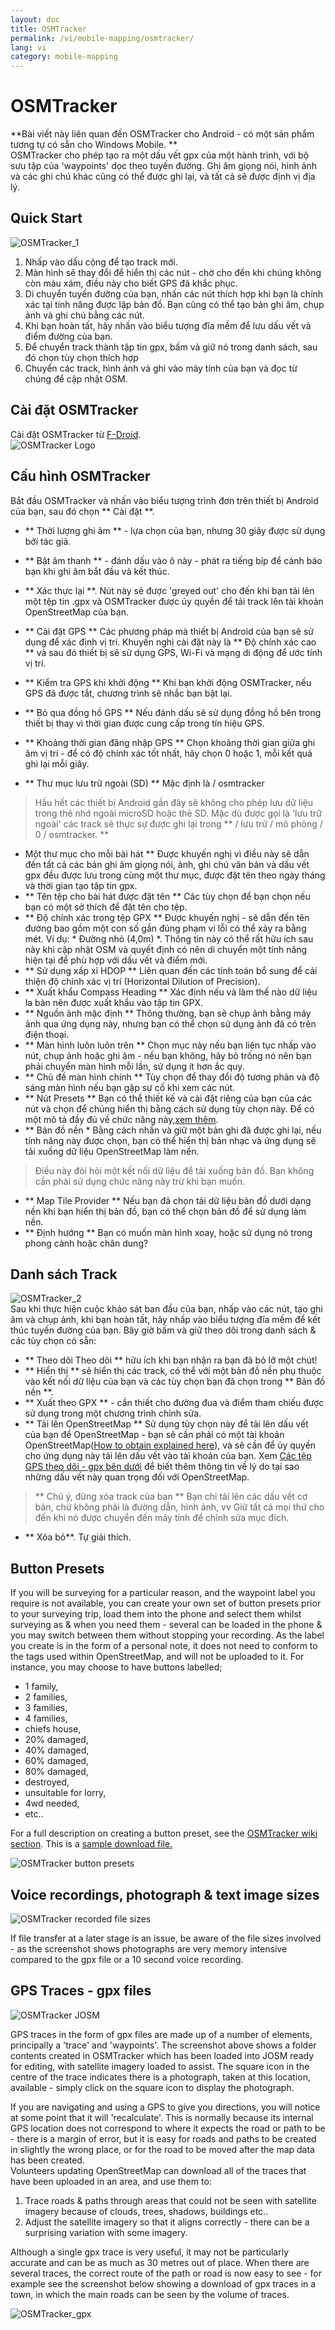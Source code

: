 ```yaml
---
layout: doc
title: OSMTracker
permalink: /vi/mobile-mapping/osmtracker/
lang: vi
category: mobile-mapping
---
```


OSMTracker
==============

  
**Bài viết này liên quan đến OSMTracker cho Android - có một sản phẩm tương tự có sẵn cho Windows Mobile. **  
OSMTracker cho phép tạo ra một dấu vết gpx của một hành trình, với bộ sưu tập của 'waypoints' dọc theo tuyến đường. Ghi âm giọng nói, hình ảnh và các ghi chú khác cũng có thể được ghi lại, và tất cả sẽ được định vị địa lý.

Quick Start
-----------

![OSMTracker_1][]  

1.  Nhấp vào dấu cộng để tạo track mới.  
2.  Màn hình sẽ thay đổi để hiển thị các nút - chờ cho đến khi chúng không còn màu xám, điều này cho biết GPS đã khắc phục.  
3.  Di chuyển tuyến đường của bạn, nhấn các nút thích hợp khi bạn là chính xác tại tính năng được lập bản đồ. Bạn cũng có thể tạo bản ghi âm, chụp ảnh và ghi chú bằng các nút.  
4.  Khi bạn hoàn tất, hãy nhấn vào biểu tượng đĩa mềm để lưu dấu vết và điểm đường của bạn.  
5.  Để chuyển track thành tập tin gpx, bấm và giữ nó trong danh sách, sau đó chọn tùy chọn thích hợp  
6.  Chuyển các track, hình ảnh và ghi vào máy tính của bạn và đọc từ chúng để cập nhật OSM.  


Cài đặt OSMTracker
-------------------------

Cài đặt OSMTracker từ  [F-Droid](https://f-droid.org/en/packages/net.osmtracker/).  
![OSMTracker Logo][]  


Cấu hình OSMTracker
------------------------

Bắt đầu OSMTracker và nhấn vào biểu tượng trình đơn trên thiết bị Android của bạn, sau đó chọn ** Cài đặt **.  

-  ** Thời lượng ghi âm ** - lựa chọn của bạn, nhưng 30 giây được sử dụng bởi tác giả.  
-  ** Bật âm thanh ** - đánh dấu vào ô này - phát ra tiếng bíp để cảnh báo bạn khi ghi âm bắt đầu và kết thúc.  
-  ** Xác thực lại **. Nút này sẽ được 'greyed out' cho đến khi bạn tải lên một tệp tin .gpx và OSMTracker được ủy quyền để tải track lên tài khoản OpenStreetMap của bạn.  
-  ** Cài đặt GPS ** Các phương pháp mà thiết bị Android của bạn sẽ sử dụng để xác định vị trí. Khuyến nghị cài đặt này là ** Độ chính xác cao ** và sau đó thiết bị sẽ sử dụng GPS, Wi-Fi và mạng di động để ước tính vị trí.  
-  ** Kiểm tra GPS khi khởi động ** Khi bạn khởi động OSMTracker, nếu GPS đã được tắt, chương trình sẽ nhắc bạn bật lại.
-  ** Bỏ qua đồng hồ GPS ** Nếu đánh dấu sẽ sử dụng đồng hồ bên trong thiết bị thay vì thời gian được cung cấp trong tín hiệu GPS.  
-  ** Khoảng thời gian đăng nhập GPS ** Chọn khoảng thời gian giữa ghi âm vị trí - để có độ chính xác tốt nhất, hãy chọn 0 hoặc 1, mỗi kết quả ghi lại mỗi giây.  


-  ** Thư mục lưu trữ ngoài (SD) ** Mặc định là / osmtracker  

> Hầu hết các thiết bị Android gần đây sẽ không cho phép lưu dữ liệu trong thẻ nhớ ngoài microSD hoặc thẻ SD. Mặc dù được gọi là 'lưu trữ ngoài' các track sẽ thực sự được ghi lại trong ** / lưu trữ / mô phỏng / 0 / osmtracker. **  

-   Một thư mục cho mỗi bài hát ** Được khuyến nghị vì điều này sẽ dẫn đến tất cả các bản ghi âm giọng nói, ảnh, ghi chú văn bản và dấu vết gpx đều được lưu trong cùng một thư mục, được đặt tên theo ngày tháng và thời gian tạo tập tin gpx.  
-  ** Tên tệp cho bài hát được đặt tên ** Các tùy chọn để bạn chọn nếu bạn có một sở thích để đặt tên cho tệp.  
-  ** Độ chính xác trong tệp GPX ** Được khuyến nghị - sẽ dẫn đến tên đường bao gồm một con số gần đúng phạm vi lỗi có thể xảy ra bằng mét. Ví dụ: * Đường nhỏ (4,0m) *. Thông tin này có thể rất hữu ích sau này khi cập nhật OSM và quyết định có nên di chuyển một tính năng hiện tại để phù hợp với dấu vết và điểm mới.  
-  ** Sử dụng xấp xỉ HDOP ** Liên quan đến các tính toán bổ sung để cải thiện độ chính xác vị trí (Horizontal Dilution of Precision).  
-  ** Xuất khẩu Compass Heading ** Xác định nếu và làm thế nào dữ liệu la bàn nên được xuất khẩu vào tập tin GPX.  
-  ** Nguồn ảnh mặc định ** Thông thường, bạn sẽ chụp ảnh bằng máy ảnh qua ứng dụng này, nhưng bạn có thể chọn sử dụng ảnh đã có trên điện thoại.  
-  ** Màn hình luôn luôn trên ** Chọn mục này nếu bạn liên tục nhấp vào nút, chụp ảnh hoặc ghi âm - nếu bạn không, hãy bỏ trống nó nên bạn phải chuyển màn hình mỗi lần, sử dụng ít hơn ắc quy.  
-  ** Chủ đề màn hình chính ** Tùy chọn để thay đổi độ tương phản và độ sáng màn hình nếu bạn gặp sự cố khi xem các nút.  
-  ** Nút Presets ** Bạn có thể thiết kế và cài đặt riêng của bạn của các nút và chọn để chúng hiển thị bằng cách sử dụng tùy chọn này. Để có một mô tả đầy đủ về chức năng này,[xem thêm](/vu/mobile-mapping/osmtracker/#button-presets).   
-  ** Bản đồ nền * Bằng cách nhấn và giữ một bản ghi đã được ghi lại, nếu tính năng này được chọn, bạn có thể hiển thị bản nhạc và ứng dụng sẽ tải xuống dữ liệu OpenStreetMap làm nền.  

> Điều này đòi hỏi một kết nối dữ liệu để tải xuống bản đồ. Bạn không cần phải sử dụng chức năng này trừ khi bạn muốn.  

-  ** Map Tile Provider ** Nếu bạn đã chọn tải dữ liệu bản đồ dưới dạng nền khi bạn hiển thị bản đồ, bạn có thể chọn bản đồ để sử dụng làm nền.  
-  ** Định hướng ** Bạn có muốn màn hình xoay, hoặc sử dụng nó trong phong cảnh hoặc chân dung?  

Danh sách Track
--------------

![OSMTracker_2][]  
Sau khi thực hiện cuộc khảo sát ban đầu của bạn, nhấp vào các nút, tạo ghi âm và chụp ảnh, khi bạn hoàn tất, hãy nhấp vào biểu tượng đĩa mềm để kết thúc tuyến đường của bạn. Bây giờ bấm và giữ theo dõi trong danh sách & các tùy chọn có sẵn:  

-  ** Theo dõi Theo dõi ** hữu ích khi bạn nhận ra bạn đã bỏ lỡ một chút!  
-  ** Hiển thị ** sẽ hiển thị các track, có thể với một bản đồ nền phụ thuộc vào kết nối dữ liệu của bạn và các tùy chọn bạn đã chọn trong ** Bản đồ nền **.  
-  ** Xuất theo GPX ** - cần thiết cho đường đua và điểm tham chiếu được sử dụng trong một chương trình chỉnh sửa.  
-  ** Tải lên OpenStreetMap ** Sử dụng tùy chọn này để tải lên dấu vết của bạn để OpenStreetMap - bạn sẽ cần phải có một tài khoản OpenStreetMap([How to obtain explained here](/vi/beginner/start-osm/)), và sẽ cần để ủy quyền cho ứng dụng này tải lên dấu vết vào tài khoản của bạn. Xem [Các tệp GPS theo dõi - gpx bên dưới](/vi/mobile-mapping/osmtracker/#gps-traces--gpx-files) để biết thêm thông tin về lý do tại sao những dấu vết này quan trọng đối với OpenStreetMap.  

> ** Chú ý, đừng xóa track của bạn ** Bạn chỉ tải lên các dấu vết cơ bản, chứ không phải là đường dẫn, hình ảnh, vv Giữ tất cả mọi thứ cho đến khi nó được chuyển đến máy tính để chỉnh sửa mục đích.  

- ** Xóa bỏ**. Tự giải thích.  


Button Presets
--------------

If you will be surveying for a particular reason, and the waypoint label you require is not available, you can create your own set of button presets prior to your surveying trip, load them into the phone and select them whilst surveying as & when you need them - several can be loaded in the phone & you may switch between them without stopping your recording. As the label you create is in the form of a personal note, it does not need to conform to the tags used within OpenStreetMap, and will not be uploaded to it. For instance, you may choose to have buttons labelled;  

- 1 family,  
- 2 families,  
- 3 families,  
- 4 families,  
- chiefs house,  
- 20% damaged,  
- 40% damaged,  
- 60% damaged,  
- 80% damaged,  
- destroyed,  
- unsuitable for lorry,  
- 4wd needed,  
- etc..  

For a full description on creating a button preset, see the [OSMTracker wiki section](https://github.com/nguillaumin/osmtracker-android/wiki/Custom-buttons-layouts). This is a [sample download file.](/files/R_of_Way.xml)  

![OSMTracker button presets][]  


Voice recordings, photograph & text image sizes  
-----------------------------------------------  

![OSMTracker recorded file sizes][]  

If file transfer at a later stage is an issue, be aware of the file sizes involved - as the screenshot shows photographs are very memory intensive compared to the gpx file or a 10 second voice recording.  


GPS Traces - gpx files
----------------------  

![OSMTracker JOSM][]  

GPS traces in the form of gpx files are made up of a number of elements, principally a 'trace' and 'waypoints'. The screenshot above shows a folder contents created in OSMTracker which has been loaded into JOSM ready for editing, with satellite imagery loaded to assist. The square icon in the centre of the trace indicates there is a photograph, taken at this location, available - simply click on the square icon to display the photograph.  

If you are navigating and using a GPS to give you directions, you will notice at some point that it will 'recalculate'. This is normally because its internal GPS location does not correspond to where it expects the road or path to be - there is a margin of error, but it is easy for roads and paths to be created in slightly the wrong place, or for the road to be moved after the map data has been created.  
Volunteers updating OpenStreetMap can download all of the traces that have been uploaded in an area, and use them to:  

1. Trace roads & paths through areas that could not be seen with satellite imagery because of clouds, trees, shadows, buildings etc..  
2. Adjust the satellite imagery so that it aligns correctly - there can be a surprising variation with some imagery.  

Although a single gpx trace is very useful, it may not be particularly accurate and can be as much as 30 metres out of place. When there are several traces, the correct route of the path or road is now easy to see - for example see the screenshot below showing a download of gpx traces in a town, in which the main roads can be seen by the volume of traces.  

![OSMTracker_gpx][] 




[OSMTracker Logo]: /images/mobile-mapping/osmtracker_logo.png
[OSMTracker_1]: /images/mobile-mapping/OSMTracker_1.png
[OSMTracker_2]: /images/mobile-mapping/OSMTracker_2.png
[OSMTracker button presets]: /images/mobile-mapping/OSMTracker_presets.png
[OSMTracker recorded file sizes]: /images/mobile-mapping/OSMTracker_files.png
[OSMTracker_gpx]: /images/mobile-mapping/OSMTracker_gpx.png
[OSMTracker JOSM]: /images/mobile-mapping/OSMTracker_JOSM.png